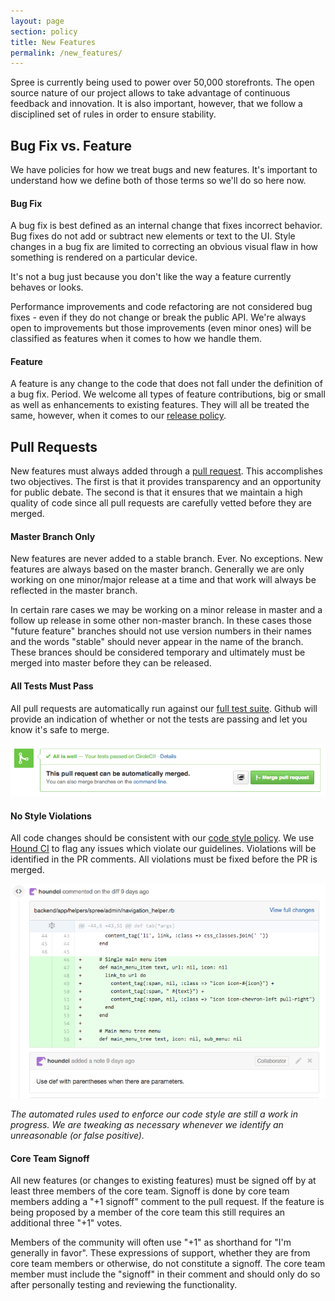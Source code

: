 ```yaml
---
layout: page
section: policy
title: New Features
permalink: /new_features/
---
```


Spree is currently being used to power over 50,000 storefronts. The open source nature of our project allows to take advantage of continuous feedback and innovation. It is also important, however, that we follow a disciplined set of rules in order to ensure stability.

## Bug Fix vs. Feature

We have policies for how we treat bugs and new features. It's important to understand how we define both of those terms so we'll do so here now.

#### Bug Fix

A bug fix is best defined as an internal change that fixes incorrect behavior. Bug fixes do not add or subtract new elements or text to the UI. Style changes in a bug fix are limited to correcting an obvious visual flaw in how something is rendered on a particular device.

<span class="warning">It's not a bug just because you don't like the way a feature currently behaves or looks.</span>

Performance improvements and code refactoring are not considered bug fixes - even if they do not change or break the public API. We're always open to improvements but those improvements (even minor ones) will be classified as features when it comes to how we handle them.

#### Feature

A feature is any change to the code that does not fall under the definition of a bug fix. Period. We welcome all types of feature contributions, big or small as well as enhancements to existing features. They will all be treated the same, however, when it comes to our [release policy](/releases).

## Pull Requests

New features must always added through a [pull request](/pull_requests). This accomplishes two objectives. The first is that it provides transparency and an opportunity for public debate. The second is that it ensures that we maintain a high quality of code since all pull requests are carefully vetted before they are merged.

#### Master Branch Only

New features are never added to a stable branch. Ever. No exceptions. New features are always based on the master branch. Generally we are only working on one minor/major release at a time and that work will always be reflected in the master branch.

In certain rare cases we may be working on a minor release in master and a follow up release in some other non-master branch. In these cases those "future feature" branches should not use version numbers in their names and the words "stable" should never appear in the name of the branch. These brances should be considered temporary and ultimately must be merged into master before they can be released.

#### All Tests Must Pass

All pull requests are automatically run against our [full test suite](https://circleci.com/gh/spree/spree). Github will provide an indication of whether or not the tests are passing and let you know it's safe to merge.

![All tests passing](/assets/passing_test_suite.png)

#### No Style Violations

All code changes should be consistent with our [code style policy](/code_style). We use [Hound CI](https://houndci.com/) to flag any issues which violate our guidelines. Violations will be identified in the PR comments.  All violations must be fixed before the PR is merged.

![Style problem](/assets/hound_ci.png)

_The automated rules used to enforce our code style are still a work in progress. We are tweaking as necessary whenever we identify an unreasonable (or false positive)._

#### Core Team Signoff

All new features (or changes to existing features) must be signed off by at least three members of the core team. Signoff is done by core team members adding a "+1 signoff" comment to the pull request. If the feature is being proposed by a member of the core team this still requires an additional three "+1" votes.

Members of the community will often use "+1" as shorthand for "I'm generally in favor". These expressions of support, whether they are from core team members or otherwise, do not constitute a signoff. The core team member must include the "signoff" in their comment and should only do so after personally testing and reviewing the functionality.
